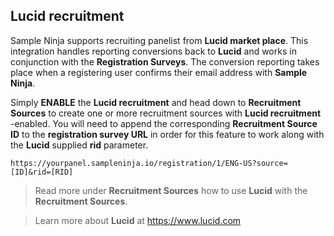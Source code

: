 ## Lucid recruitment

Sample Ninja supports recruiting panelist from **Lucid market place**. This integration handles reporting conversions back to **Lucid** and works in conjunction with the **Registration Surveys**. The conversion reporting takes place when a registering user confirms their email address with **Sample Ninja**.

Simply **ENABLE** the **Lucid recruitment** and head down to **Recruitment Sources** to create one or more recruitment sources with **Lucid recruitment** -enabled. You will need to append the corresponding **Recruitment Source ID** to the **registration survey URL** in order for this feature to work along with the **Lucid** supplied **rid** parameter.

```
https://yourpanel.sampleninja.io/registration/1/ENG-US?source=[ID]&rid=[RID]
```

> Read more under **Recruitment Sources** how to use **Lucid** with the **Recruitment Sources**.

> Learn more about **Lucid** at https://www.lucid.com
